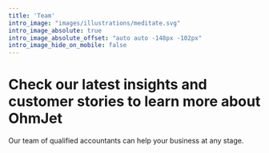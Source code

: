 ```yaml
---
title: 'Team'
intro_image: "images/illustrations/meditate.svg"
intro_image_absolute: true
intro_image_absolute_offset: "auto auto -148px -102px"
intro_image_hide_on_mobile: false
---
```


# Check our latest insights and customer stories to learn more about OhmJet

Our team of qualified accountants can help your business at any stage. 
